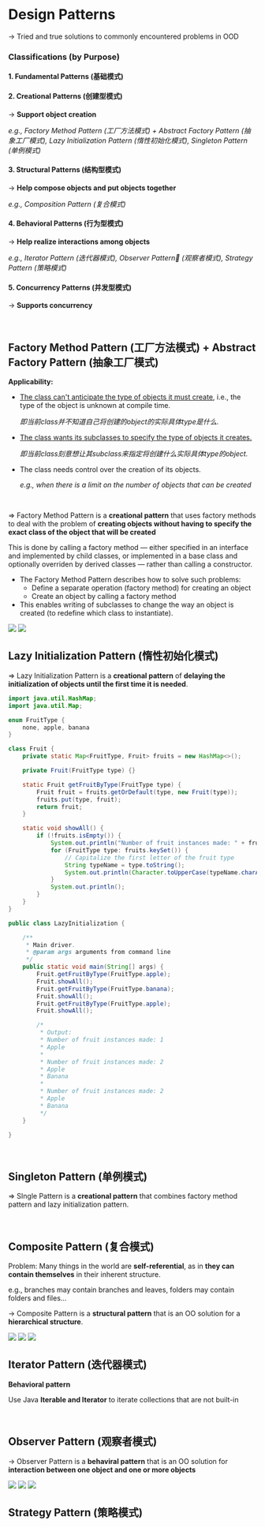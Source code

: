 # Design Patterns

-> Tried and true solutions to commonly encountered problems in OOD

### Classifications (by Purpose)

#### 1. Fundamental Patterns (基础模式)

#### 2. Creational Patterns (创建型模式)

-> **Support object creation**

*e.g., Factory Method Pattern (工厂方法模式) + Abstract Factory Pattern (抽象工厂模式), Lazy Initialization Pattern (惰性初始化模式), Singleton Pattern (单例模式)*

#### 3. Structural Patterns (结构型模式)

-> **Help compose objects and put objects together**

*e.g., Composition Pattern (复合模式)*

#### 4. Behavioral Patterns (行为型模式) 

-> **Help realize interactions among objects**

*e.g., Iterator Pattern (迭代器模式), Observer Pattern (观察者模式), Strategy Pattern (策略模式)*

#### 5. Concurrency Patterns (并发型模式)

-> **Supports concurrency**

<br>

## Factory Method Pattern (工厂方法模式) + Abstract Factory Pattern (抽象工厂模式)

**Applicability:**

- <u>The class can't anticipate the type of objects it must create</u>, i.e., the type of the object is unknown at compile time.

  *即当前class并不知道自己将创建的object的实际具体type是什么.*

- <u>The class wants its subclasses to specify the type of objects it creates.</u>

  *即当前class刻意想让其subclass来指定将创建什么实际具体type的object.*

- The class needs control over the creation of its objects.

  *e.g., when there is a limit on the number of objects that can be created*

<br>

=> Factory Method Pattern is a **creational pattern** that uses factory methods to deal with the problem of **creating objects without having to specify the exact class of the object that will be created**

This is done by calling a factory method — either specified in an interface and implemented by child classes, or implemented in a base class and optionally overriden by derived classes — rather than calling a constructor.

* The Factory Method Pattern describes how to solve such problems:
  * Define a separate operation (factory method) for creating an object
  * Create an object by calling a factory method
* This enables writing of subclasses to change the way an object is created (to redefine which class to instantiate).

<img src="https://github.com/Ziang-Lu/Software-Development-and-Design/blob/master/5-Design%20Patterns/1-Factory%20Method%20Pattern/factory_method_pattern.jpg?raw=true">

<img src="https://github.com/Ziang-Lu/Software-Development-and-Design/blob/master/5-Design%20Patterns/1-Factory%20Method%20Pattern/MazeGame-Room%20Example.png?raw=true">

<br>

## Lazy Initialization Pattern (惰性初始化模式)

=> Lazy Initialization Pattern is a **creational pattern** of **delaying the initialization of objects until the first time it is needed**.

```java
import java.util.HashMap;
import java.util.Map;

enum FruitType {
    none, apple, banana
}

class Fruit {
    private static Map<FruitType, Fruit> fruits = new HashMap<>();

    private Fruit(FruitType type) {}

    static Fruit getFruitByType(FruitType type) {
        Fruit fruit = fruits.getOrDefault(type, new Fruit(type));
        fruits.put(type, fruit);
        return fruit;
    }

    static void showAll() {
        if (!fruits.isEmpty()) {
            System.out.println("Number of fruit instances made: " + fruits.size());
            for (FruitType type: fruits.keySet()) {
                // Capitalize the first letter of the fruit type
                String typeName = type.toString();
                System.out.println(Character.toUpperCase(typeName.charAt(0)) + typeName.substring(1));
            }
            System.out.println();
        }
    }
}

public class LazyInitialization {

    /**
     * Main driver.
     * @param args arguments from command line
     */
    public static void main(String[] args) {
        Fruit.getFruitByType(FruitType.apple);
        Fruit.showAll();
        Fruit.getFruitByType(FruitType.banana);
        Fruit.showAll();
        Fruit.getFruitByType(FruitType.apple);
        Fruit.showAll();

        /*
         * Output:
         * Number of fruit instances made: 1
         * Apple
         *
         * Number of fruit instances made: 2
         * Apple
         * Banana
         *
         * Number of fruit instances made: 2
         * Apple
         * Banana
         */
    }

}

```

<br>

## Singleton Pattern (单例模式)

=> SIngle Pattern is a **creational pattern** that combines factory method pattern and lazy initialization pattern.

<br>

## Composite Pattern (复合模式)

Problem: Many things in the world are **self-referential**, as in **they can contain themselves** in their inherent structure.

e.g., branches may contain branches and leaves, folders may contain folders and files...

-> Composite Pattern is a **structural pattern** that is an OO solution for a **hierarchical structure**.

<img src="https://github.com/Ziang-Lu/Software-Development-and-Design/blob/master/5-Design%20Patterns/4-Composite%20Pattern/composite_pattern.png?raw=true">

<img src="https://github.com/Ziang-Lu/Software-Development-and-Design/blob/master/5-Design%20Patterns/4-Composite%20Pattern/Composite%20Pattern.png?raw=true">

<img src="https://github.com/Ziang-Lu/Software-Development-and-Design/blob/master/5-Design%20Patterns/4-Composite%20Pattern/Topic-Lecture-Video%20Example.png?raw=true">

<br>

## Iterator Pattern (迭代器模式)

**Behavioral pattern**

Use Java **Iterable and Iterator** to iterate collections that are not built-in

<br>

## Observer Pattern (观察者模式)

-> Observer Pattern is a **behaviral pattern** that is an OO solution for **interaction between one object and one or more objects**

<img src="https://github.com/Ziang-Lu/Software-Development-and-Design/blob/master/5-Design%20Patterns/4-Observer%20Pattern/observer_pattern.png?raw=true">

<img src="https://github.com/Ziang-Lu/Software-Development-and-Design/blob/master/5-Design%20Patterns/6-Observer%20Pattern/Observer%20Pattern.png?raw=true">

<img src="https://github.com/Ziang-Lu/Software-Development-and-Design/blob/master/5-Design%20Patterns/6-Observer%20Pattern/Java_Observable_Observer.png?raw=true">

<br>

## Strategy Pattern (策略模式)

